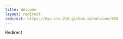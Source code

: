 ```yaml
---
title: Welcome
layout: redirect
redirect: https://byu-itc-210.github.io/welcome/S03
---
```

Redirect